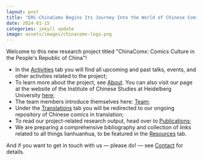 ```yaml
---
layout: post
title: "ERC-ChinaComx Begins Its Journey Into the World of Chinese Comics"
date: 2024-01-15
categories: jekyll update
image: assets/images/chinacomx-logo.png
---
```



Welcome to this new research project titled "ChinaComx: Comics Culture in the People's Republic of China"!

- In the [Activities](activities.md) tab you will find all upcoming and past talks, events, and other activities related to the project;
- To learn more about the project, see [About](../about.md). You can also visit our page at the website of the Institute of Chinese Studies at Heidelberg University [here](https://www.uni-heidelberg.de/fakultaeten/philosophie/zo/sinologie/research/project-comics.html);
- The team members introduce themselves here: [Team](team.md);
- Under the [Translations](translations.md) tab you will be redirected to our ongoing repository of Chinese comics in translation; 
- To read our project-related research output, head over to [Publications](publications.md);
- We are preparing a comprehensive bibliography and collection of links related to all things lianhuanhua, to be featured in the [Resources](resources.md) tab.

And if you want to get in touch with us — please do! — see [Contact](contact.md) for details.